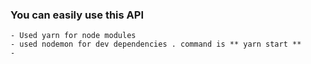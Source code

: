 ### You can easily use this API
    - Used yarn for node modules
    - used nodemon for dev dependencies . command is ** yarn start ** 
    - 